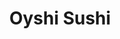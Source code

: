 ---
layout: place
title: Oyshi Sushi
permalink: /nevada/las-vegas/oyshi-sushi.html
stateAbbr: NV
stateName: Nevada
cityName: Las Vegas
seo:
  type: restaurant
  links: null
place_id: ChIJ1b1hq8PAyIAR1z3MZmrIoQk
photos:
  - name: >-
      places/ChIJ1b1hq8PAyIAR1z3MZmrIoQk/photos/AeeoHcK4rNf6_P2HjCeaRv9AcJBXhvewEfFTO3cFtRcsFg6GFsEuHSGrsbpjqjQUbClrKETYhoE12mu4CvqEGq9JaJFCRrD44a-xuUr00mVALWfbKLYyL7ZFDVdFc2wa-GxWVPzma1NKXs_cjFhEVPg8B2cxyykAGWaJm5U3zBxq-Kv0_E4A22SoTlzeiaU1kI0RZDutfKCoLRHVlATG1uQN7udE61lQ9a5KLXeE3AjCYTGSyuSshv3MqHOigBcorVPiKTysDXiEatESJ3GB_cSl8U5Wly-M4K2p7tuYbuLtxEdj1tuyZktj0frcTzU7bDLY3l7d-w2zDXcanZyDlaaGhjNzRYq_4UXkkSq-eUHP3WuiTLA7Bnm0jSvDgoiTyUX4ZPPKTim26qFTkYydQ5NmtGlhY7ubdlCxmg5JpfnNSIkz0tgL
    widthPx: 1076
    heightPx: 675
    authorAttributions:
      - displayName: Christmas Hummel
        uri: https://maps.google.com/maps/contrib/113088660875414790801
        photoUri: >-
          https://lh3.googleusercontent.com/a/ACg8ocKCbKepkiA3rGY9Mye_oUYevZt0fKWX41W7DoPRa5t83LvpHQ=s100-p-k-no-mo
    flagContentUri: >-
      https://www.google.com/local/imagery/report/?cb_client=maps_api_places.places_api&image_key=!1e10!2sCIHM0ogKEICAgIDWoO3igAE&hl=en-US
    googleMapsUri: >-
      https://www.google.com/maps/place//data=!3m4!1e2!3m2!1sCIHM0ogKEICAgIDWoO3igAE!2e10!4m2!3m1!1s0x80c8c0c3ab61bdd5:0x9a1c86a66cc3dd7
  - name: >-
      places/ChIJ1b1hq8PAyIAR1z3MZmrIoQk/photos/AeeoHcKuwZSmWXJIw9VDeZUNEH-PJ8ny3txO0brd_bPp6bqMUnRE2GfcFP4iVzqVmspuDC9HKC-4UAZARVDltW7l6Q1NDm-vmuBho1-aM6OuuLdoM8er6IO-sJnDOUSc9shEP9Qe67QK1hKWREzwv6D2e9AR_amYVo-SnbA0xKEtB9FUQ5YDbhawv6W3u1eqszGdMoLA0SLedaw9P8-k9pXNWm9fkYJkN6NUz7l_R_85_yc6Cl6kQJaRhlmwmj7zf6Yr7AKcyLY3Ekkip3blaF_f1G4S2SGjqYGw_IrdkaO3-WHukEoEniNCTcM2IbTpuGJtHbUOJ6MqbQj2hu-WWkGByAUg-jlN2j0HopPv0j5pQAMa8NDPox_f4OYXN-jbwjNKy0jjbQYtNGcl7d-GjblbizHgsp5sJbxCFbDGs74PlB_-XA
    widthPx: 1440
    heightPx: 1800
    authorAttributions:
      - displayName: Allen Lin
        uri: https://maps.google.com/maps/contrib/106381708981160344798
        photoUri: >-
          https://lh3.googleusercontent.com/a-/ALV-UjX3mL5zAyCFowgmqnAVRW0VBmYHAPoaOKdJ0hNXWf_9UzYLrN0ReA=s100-p-k-no-mo
    flagContentUri: >-
      https://www.google.com/local/imagery/report/?cb_client=maps_api_places.places_api&image_key=!1e10!2sCIHM0ogKEICAgICPoe3ieA&hl=en-US
    googleMapsUri: >-
      https://www.google.com/maps/place//data=!3m4!1e2!3m2!1sCIHM0ogKEICAgICPoe3ieA!2e10!4m2!3m1!1s0x80c8c0c3ab61bdd5:0x9a1c86a66cc3dd7
  - name: >-
      places/ChIJ1b1hq8PAyIAR1z3MZmrIoQk/photos/AeeoHcLsxWZB7FXNfQg0EShMgqA30fcLB9Qwa9DzyM5jo9xsPP3GBmBHGCKdRm0q9zijAFGrIHe9UxE_gUNXDNJTWf2Ey8HPgzuZYIeMkefHqigROQ-j5sDcO4rJ_Ig22q-LSMAE_m4VWz8nuSBIXHPS1pw1cQnDEVHT7xBmjDD3Gj8EF9cRpIuHgVzEAlZruYqF5Ls0Kr3EE5a7NyuorLrKzmBmPYWV_Trf13rF1P5g3slXJlUxHIEf2DbAb0LFy4nlj7sphn0Gp9Vv--Ov4QqOEQe437rgUgw3TAIVetMjj1uSrpr6YLd8KZ49jxgsL7BDi80l-lvyedL4tpPB40T5865iW5uh1FkRRBgYvLWWcwLiGTidBroOltDz7jiJVHhhSEYFeVmnx4UW9yOfesXOCHMHb3oPPrYlJ3Q27r0lsc3gXdhV
    widthPx: 3000
    heightPx: 4000
    authorAttributions:
      - displayName: Jeremy Andra
        uri: https://maps.google.com/maps/contrib/118101694385533754475
        photoUri: >-
          https://lh3.googleusercontent.com/a-/ALV-UjUAYzVHHd2o2mAMZMoDQ1syBUZ2_pl-u9rDxe9_t8iwlQx1NfkR=s100-p-k-no-mo
    flagContentUri: >-
      https://www.google.com/local/imagery/report/?cb_client=maps_api_places.places_api&image_key=!1e10!2sCIHM0ogKEICAgICB__G52QE&hl=en-US
    googleMapsUri: >-
      https://www.google.com/maps/place//data=!3m4!1e2!3m2!1sCIHM0ogKEICAgICB__G52QE!2e10!4m2!3m1!1s0x80c8c0c3ab61bdd5:0x9a1c86a66cc3dd7
  - name: >-
      places/ChIJ1b1hq8PAyIAR1z3MZmrIoQk/photos/AeeoHcIEwXuzgzytpgkmtJxnG9CzJwLRL9rrZCXAQPaZo0RMrIqKoTgmdcA17uFA_R6ZKqpiU1fguYanzbIYiuK7_kPsRzRbQ91IRO-GyNr7PfMLr49dldHO_KwOf9HhnHdqHzhayF5IdzoNL_W8dIOhhJZt-wJKrogtuOBfuDRiakuRoV2cm0ih2d806ThaXK3UVzkQdRpV3O_4pnQygSvhpNqNAEwHsBjnfPUxJkMppNwRBJ8WZNnyC4VPcagls6QeW_k6IZaxpcDYYr17wpW0xw4InoCyhRtL0AwBGWsMJ8mfAu7p5_Zp1LvFaIvWti1LIrDbWtSyjxrkrGfp_NQiCRHJhXLShQDJbkJ1R2ShwO4OwCW_SU-X6VR2df5fHjC8agZH58ChT-GmZ6EggHE8Awc-ZVl_CKKOaC48D-AZKSFm0A
    widthPx: 3000
    heightPx: 4000
    authorAttributions:
      - displayName: Mark Harris
        uri: https://maps.google.com/maps/contrib/113440636326982359622
        photoUri: >-
          https://lh3.googleusercontent.com/a-/ALV-UjWd7QY_zf5oV143lSGFWN2p_XCCXimXBWOhCn3IweUdyoT2L6q7=s100-p-k-no-mo
    flagContentUri: >-
      https://www.google.com/local/imagery/report/?cb_client=maps_api_places.places_api&image_key=!1e10!2sCIHM0ogKEICAgICXp9ClIw&hl=en-US
    googleMapsUri: >-
      https://www.google.com/maps/place//data=!3m4!1e2!3m2!1sCIHM0ogKEICAgICXp9ClIw!2e10!4m2!3m1!1s0x80c8c0c3ab61bdd5:0x9a1c86a66cc3dd7
  - name: >-
      places/ChIJ1b1hq8PAyIAR1z3MZmrIoQk/photos/AeeoHcKeIwe6kYFITsQlqn3RQHKlj0lftV7PAdE9MydJkaOOxF-ZFzluqEXAQND5o9suaSiq-9k8t7R8s7m-uREzoqPgrY2wX6Me9U7i64Ejsn2OWiDuN87S0UEO_aabJ6-1_PC7Y1LcoyHvflPVdmel7uz1VXT0PIQiRxpW9ZRgSfBDFuDIRcB56p-4gCOeO7yQo7PqcTSP8d7Lj8KNYgOLmqTjhdG28gZdYcpdh5QZHY5L3bHoZJkJEe5MlNaYr3BU6T6PFC918ZP1JtglN93bO-HVAUaEDpZraTlcXKVTPQaIkZE28JzfGH2dm8ju4Eo_7zxVC0Pl4Sx1saLTwi9LZO80oe8RBEW44OKLurgU9OKxCVln3ISH9LwWIISm8-8mqMS7EWOfFV48jlx573XsoTvytyL9p502PwD5JfVTiQ6Ym3s
    widthPx: 4000
    heightPx: 3000
    authorAttributions:
      - displayName: David Hed
        uri: https://maps.google.com/maps/contrib/112871836213430424595
        photoUri: >-
          https://lh3.googleusercontent.com/a-/ALV-UjXXk6pP0gK3qHhqgCkjVtEIpSG9xgWT7Yq_j3A6WBdcwP_IBx3pNg=s100-p-k-no-mo
    flagContentUri: >-
      https://www.google.com/local/imagery/report/?cb_client=maps_api_places.places_api&image_key=!1e10!2sCIHM0ogKEICAgIDPgtC-9wE&hl=en-US
    googleMapsUri: >-
      https://www.google.com/maps/place//data=!3m4!1e2!3m2!1sCIHM0ogKEICAgIDPgtC-9wE!2e10!4m2!3m1!1s0x80c8c0c3ab61bdd5:0x9a1c86a66cc3dd7
  - name: >-
      places/ChIJ1b1hq8PAyIAR1z3MZmrIoQk/photos/AeeoHcLpzNUsoKPRNtmf1FjLWEBuiySIqRwGOFrgW7W8oG3UzT2B719Kqz5IlBWXGiBXuJtntRN63XDrzyQQ0Ndml7SHfxKwzBoEgGec042o2iNaYP2u-jGlRMY27-cL0QfH0h44aZPpo9uLQ7_ftoHXsYhQVrvOH7TFeoTRgJ_yiXj8mKhbtOImfjr-CWGBIXEzJpVXlEfQ_ZlPMJMOspL03RQ7NR5bpAKewIbxCVNRQuxhMq3TngYNlkTdMMDDRVOzq2dAANWpKh1Z9fwvDDfzO1ErITFI-RfSNCJvmhmDQIkZtcZX2c9OmpCN13nkF4RwT16v2pk15ih59bOOHpTTNKUOBho_kcY4CereHTXZx75QR0U2Dyd1YzuAcp471HzJcXylpcf4OmWWB7ILLVXmdkQ9KEeG1iqajgeUrO0_wrg
    widthPx: 4000
    heightPx: 1800
    authorAttributions:
      - displayName: rob horton
        uri: https://maps.google.com/maps/contrib/113965070270751988859
        photoUri: >-
          https://lh3.googleusercontent.com/a-/ALV-UjXxyRK-1iGagbn1IzRnP9WdQuF9C31TCQ0B63CRhzWITUa_F2OqSA=s100-p-k-no-mo
    flagContentUri: >-
      https://www.google.com/local/imagery/report/?cb_client=maps_api_places.places_api&image_key=!1e10!2sCIHM0ogKEICAgICOmd7pQg&hl=en-US
    googleMapsUri: >-
      https://www.google.com/maps/place//data=!3m4!1e2!3m2!1sCIHM0ogKEICAgICOmd7pQg!2e10!4m2!3m1!1s0x80c8c0c3ab61bdd5:0x9a1c86a66cc3dd7
  - name: >-
      places/ChIJ1b1hq8PAyIAR1z3MZmrIoQk/photos/AeeoHcIoeAkymAzP9w0I7MCW3JxiIooyol5_5QtCU8Xd68jPQNHtcQUbM1BntLhoQWXG1Ry5zoEoFRsGzCtaxeVVdViCHbBVMEjfqeYkr3tISIATqsflFrEjjLUpp-qhK7GRT8dU_vw9-fNGV53CqumpxlMZNeP_X6fwmJIJybe1uRcx-Z66c7Bh6SSj4mSecV89WaqOtIlyCXyYbbvI1gHe-VnWeFx4lBuNnlMAGFvjfgXgL6UDDwyyMnssg_afHaYvK9nUuzGQ9i7M6si_TiAt0S4CYxgfqCB6UUshBII9cNEwwU9g710JDJmdTGFxpbcPDkY_oWQmLfGWwyieVwv3Se_eXQ2c1sDWzpjvGt_awP1WVrzh6aElZB_uGgnQViqrpSF75EImhoWLYUQgIOAvGxeG3Jt8F4znDrIZboPP-EWWVQ
    widthPx: 4032
    heightPx: 2268
    authorAttributions:
      - displayName: Vegas Goonies
        uri: https://maps.google.com/maps/contrib/117335341620062578522
        photoUri: >-
          https://lh3.googleusercontent.com/a/ACg8ocKBVbBoLeJ0hep4ykqV-jBB9E8nfq9KC1iCRDTOI2P2foVBMw=s100-p-k-no-mo
    flagContentUri: >-
      https://www.google.com/local/imagery/report/?cb_client=maps_api_places.places_api&image_key=!1e10!2sCIHM0ogKEICAgMCgzojKDQ&hl=en-US
    googleMapsUri: >-
      https://www.google.com/maps/place//data=!3m4!1e2!3m2!1sCIHM0ogKEICAgMCgzojKDQ!2e10!4m2!3m1!1s0x80c8c0c3ab61bdd5:0x9a1c86a66cc3dd7
  - name: >-
      places/ChIJ1b1hq8PAyIAR1z3MZmrIoQk/photos/AeeoHcKyW61y96gVJbfdsjKwH9HLfsWCTLxaxH91q0qEkfG0Ww84vGT8it1LwTS6m2FklzCiMWkcKYscYyp_AtYO4T8NpfRd_QBCUAa4QktaaPCpi3Lf5s5zfFMCliQ8NlPKSpz5ZAT4jOLMq-q8GkHwEk32Bme3ZvtPlz6-tz86k2Uqp6QSFd-Zwi2kBRn_PKMqX0tdDm86u6yXJOmyZrupMvsgCV2wBSbBY8qKTty4aSc8lxXt6dh2cvQ7tNqIE70ju_Ph7vcSuXQJW68Wo2js_poNa-ucCSe_7b74G0kv_qL9FZuhuIaK0RWIC8G32BZitqiaRLd9AxxP1JR_22MOrYh0HCQl_W_RTHXTtBdlhw0mq_sjk4P_OpN2GnOK55ZUNF4-FFU9Lpq-iKNjYhHi5NpOhxYhs3Y0DZh3yCwmdgtcDuOL
    widthPx: 2460
    heightPx: 2460
    authorAttributions:
      - displayName: Mr. Lucky
        uri: https://maps.google.com/maps/contrib/116697794414666804220
        photoUri: >-
          https://lh3.googleusercontent.com/a-/ALV-UjV7Cca9sJQpJS1JZFUMqQ4WJgJK0Ri1fBLGDs460kM2pdsQN22OzQ=s100-p-k-no-mo
    flagContentUri: >-
      https://www.google.com/local/imagery/report/?cb_client=maps_api_places.places_api&image_key=!1e10!2sCIHM0ogKEICAgIDZof28jgE&hl=en-US
    googleMapsUri: >-
      https://www.google.com/maps/place//data=!3m4!1e2!3m2!1sCIHM0ogKEICAgIDZof28jgE!2e10!4m2!3m1!1s0x80c8c0c3ab61bdd5:0x9a1c86a66cc3dd7
  - name: >-
      places/ChIJ1b1hq8PAyIAR1z3MZmrIoQk/photos/AeeoHcK7JSxX2dfkcjlamptllMTuc2cae_czwlQN8SjkP9IgvoMxWLc4P9n7wORx2G6D1kpySrycZZ-ucZ0DmxT_gWISivU0FBdGTRNWc65FJycb3Y8xV0B2PQltYKKEhlmLqIIvrYKBmMnhQqIK5oMjVIirtueVawHe3QZ9IHlLAe71dFi_eJp2mDBkzp0KmM1iOTNfxNs02iQYBsLUyTfis3htDe97UwkjxIOeA4k8t64YJpOznhYHDEut7lOC3JUZ9BkDBxSbpxBQXPhYes_PagYXRcp5gD3ooMDDKGbEA4igU65vNg5DCiqVdtV6_MxiW_6sh4IfMt4pDfMxpwoCVFR8PpTfjpNmP1_tLGEoPrybhMJ9Ydj4ZakNfXs_-6uODxxVFKsSlHyyrIE6LzgfC4oUvZwybZRkT4Vtp5pz4Zc
    widthPx: 2848
    heightPx: 2136
    authorAttributions:
      - displayName: Daniel Acierto
        uri: https://maps.google.com/maps/contrib/106812101392554599330
        photoUri: >-
          https://lh3.googleusercontent.com/a-/ALV-UjVD2XpLdKDV_GiZcYVM8Nt_OmDC3O6lqmKoiUwVrkvv_NxhwAgx=s100-p-k-no-mo
    flagContentUri: >-
      https://www.google.com/local/imagery/report/?cb_client=maps_api_places.places_api&image_key=!1e10!2sCIHM0ogKEICAgIDB0ufDAw&hl=en-US
    googleMapsUri: >-
      https://www.google.com/maps/place//data=!3m4!1e2!3m2!1sCIHM0ogKEICAgIDB0ufDAw!2e10!4m2!3m1!1s0x80c8c0c3ab61bdd5:0x9a1c86a66cc3dd7
  - name: >-
      places/ChIJ1b1hq8PAyIAR1z3MZmrIoQk/photos/AeeoHcI03sp8ALjIUaCtB6QdrM4cakkX_vAM1VeWeFIbqYVScz-jnUW0MxiZOOHY7gVM-qqZi6QzqFgBTvpoiXDTHq8PAbhyf3jlEoq7w_eGzBhKd5Q4t2sooDHh3CKpHFm47ESESWMbl8BTyOSrSojQC18o1qe6bxd99l9XqmCDk3trjQRnktnYkTlTo3CRDINrKPGbaHzvgfBLGuoGVvvtX-FsaZRduc_I5qlN6UlfdonSkeliFEepA8-smlZbYWfeK8F-POAx2zubUIuWDMdRfYRj_n_aZnSgE3Ro7cBjPAVgzRJxXnwLKvs3lghZZiCXPb0pueKPs0lQqPbUhLGLpBXOwBMHVn7kCjc6eii3mnhNxz6V9eGc7HT7mIMfcnX6ujDLc3dxxhfbFAUzy0xa4UGQ72M4A1HuWbLtID6WciM2t874
    widthPx: 3022
    heightPx: 4030
    authorAttributions:
      - displayName: Vegas Goonies
        uri: https://maps.google.com/maps/contrib/117335341620062578522
        photoUri: >-
          https://lh3.googleusercontent.com/a/ACg8ocKBVbBoLeJ0hep4ykqV-jBB9E8nfq9KC1iCRDTOI2P2foVBMw=s100-p-k-no-mo
    flagContentUri: >-
      https://www.google.com/local/imagery/report/?cb_client=maps_api_places.places_api&image_key=!1e10!2sCIHM0ogKEICAgMCgzojKtQE&hl=en-US
    googleMapsUri: >-
      https://www.google.com/maps/place//data=!3m4!1e2!3m2!1sCIHM0ogKEICAgMCgzojKtQE!2e10!4m2!3m1!1s0x80c8c0c3ab61bdd5:0x9a1c86a66cc3dd7
address: 7293 W Sahara Ave, Las Vegas, NV 89117, USA
street: 7293 W Sahara Ave
city: Las Vegas
state: NV
zip: '89117'
country: USA
neighborhood: The Section 10
latitude: '36.143524'
longitude: '-115.251439'
accessibility_options:
  wheelchairAccessibleParking: true
  wheelchairAccessibleEntrance: true
  wheelchairAccessibleRestroom: true
  wheelchairAccessibleSeating: true
business_status: OPERATIONAL
name: Oyshi Sushi
google_maps_links:
  directionsUri: >-
    https://www.google.com/maps/dir//''/data=!4m7!4m6!1m1!4e2!1m2!1m1!1s0x80c8c0c3ab61bdd5:0x9a1c86a66cc3dd7!3e0
  placeUri: https://maps.google.com/?cid=694056176908516823
  writeAReviewUri: >-
    https://www.google.com/maps/place//data=!4m3!3m2!1s0x80c8c0c3ab61bdd5:0x9a1c86a66cc3dd7!12e1
  reviewsUri: >-
    https://www.google.com/maps/place//data=!4m4!3m3!1s0x80c8c0c3ab61bdd5:0x9a1c86a66cc3dd7!9m1!1b1
  photosUri: >-
    https://www.google.com/maps/place//data=!4m3!3m2!1s0x80c8c0c3ab61bdd5:0x9a1c86a66cc3dd7!10e5
primary_type: Sushi Restaurant
opening_hours:
  regular: null
  current: null
secondary_opening_hours:
  regular:
    weekdayDescriptions: null
    type: null
  current:
    weekdayDescriptions: null
    type: null
phone: null
price_level: null
price_range: null
rating: null
rating_count: 0
website: null
description: >-
  Discover Oyshi Sushi in Las Vegas$$$Oyshi Sushi in Las Vegas, NV, provides a
  welcoming spot for sushi enthusiasts seeking a casual vibe and an array of
  fresh Japanese dishes. This eatery stands out with its all-you-can-eat menu
  featuring a variety of rolls and nigiri, complemented by a selection of
  beverages like beer and sake to enhance the meal. Accessibility features make
  it easy for everyone to enjoy the space, including wheelchair-friendly parking
  and seating that add to the inclusive atmosphere. The spot's relaxed setting
  is perfect for those exploring top sushi options in the city, making it a
  go-to choice for anyone craving authentic flavors without the fuss.
generative_summary: >-
  Discover Oyshi Sushi in Las Vegas$$$Oyshi Sushi in Las Vegas, NV, provides a
  welcoming spot for sushi enthusiasts seeking a casual vibe and an array of
  fresh Japanese dishes. This eatery stands out with its all-you-can-eat menu
  featuring a variety of rolls and nigiri, complemented by a selection of
  beverages like beer and sake to enhance the meal. Accessibility features make
  it easy for everyone to enjoy the space, including wheelchair-friendly parking
  and seating that add to the inclusive atmosphere. The spot's relaxed setting
  is perfect for those exploring top sushi options in the city, making it a
  go-to choice for anyone craving authentic flavors without the fuss.
generative_disclosure: Summarized by AI using the Grok-3-Mini model.
reviews: null
review_summary: >-
  Visitor Feedback on Oyshi Sushi$$$Folks who stop by this sushi spot often
  highlight the fresh ingredients and generous portions that make every visit
  worthwhile. Many appreciate the value of the all-you-can-eat deal, noting it
  delivers a satisfying range of options for groups or solo diners looking for
  variety. Comments frequently mention the welcoming service and cozy
  environment that keep things light and enjoyable, even on busier nights.
  Overall, it's clear that this place resonates with sushi lovers seeking
  reliable quality nearby, though some suggest checking for peak times to avoid
  waits. If you're hunting for solid Japanese fare in the area, it's definitely
  worth a try for its consistent appeal.
review_disclosure: Summarized by AI using the Grok-3-Mini model.
parking_options: null
payment_options: null
allow_dogs: null
curbside_pickup: null
delivery: null
dine_in: null
good_for_children: null
good_for_groups: null
good_for_sports: null
live_music: null
menu_for_children: null
outdoor_seating: null
reservable: null
restroom: null
serves_beer: null
serves_breakfast: null
serves_brunch: null
serves_cocktails: null
serves_coffee: null
serves_dinner: null
serves_dessert: null
serves_lunch: null
serves_vegetarian_food: null
serves_wine: null
takeout: null
update_category: pro
places_description: null

---
